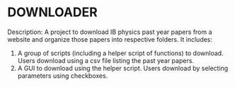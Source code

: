 # DOWNLOADER
Description:
A project to download IB physics past year papers from a website and organize those papers into respective folders.
It includes:
1. A group of scripts (including a helper script of functions) to download. Users download using a csv file listing the past year papers.
2. A GUI to download using the helper script. Users download by selecting parameters using checkboxes.
